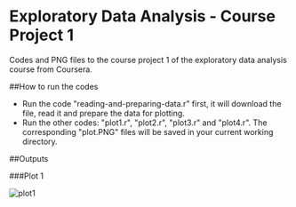 # Exploratory Data Analysis - Course Project 1
Codes and PNG files to the course project 1 of the exploratory data analysis course from Coursera.

##How to run the codes
- Run the code "reading-and-preparing-data.r" first, it will download the file, read it and prepare the data for plotting.
- Run the other codes: "plot1.r", "plot2.r", "plot3.r" and "plot4.r". The corresponding "plot.PNG" files will be saved in your current working directory.

##Outputs

###Plot 1

![plot1](https://cloud.githubusercontent.com/assets/13628505/9832930/0982b602-595d-11e5-8d1c-870e04f0c09a.png)
